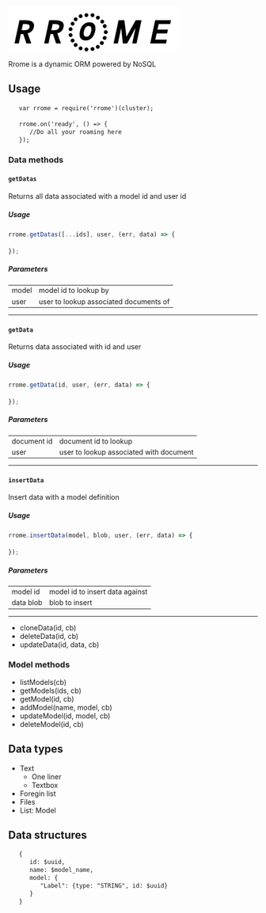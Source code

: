 ![Rrome Logo](/logo.png)


Rrome is a dynamic ORM powered by NoSQL

## Usage

```
   var rrome = require('rrome')(cluster);

   rrome.on('ready', () => {
      //Do all your roaming here 
   });
```

### Data methods

#### `getDatas`

Returns all data associated with a model id and user id

##### Usage

```javascript
rrome.getDatas([...ids], user, (err, data) => {

});
```

##### Parameters

<table class="parameters">
   <tbody>
      <tr>
         <td class="type">model</td>
         <td class="parameter">model id to lookup by</td>
      </tr>
      <tr>
         <td class="type">user</td>
         <td class="parameter">user to lookup associated documents of</td>
      </tr>
   </tbody>
</table>

---

#### `getData`

Returns data associated with id and user

##### Usage

```javascript
rrome.getData(id, user, (err, data) => {

});
```

##### Parameters

<table class="parameters">
   <tbody>
      <tr>
         <td class="type">document id</td>
         <td class="parameter">document id to lookup</td>
      </tr>
      <tr>
         <td class="type">user</td>
         <td class="parameter">user to lookup associated with document</td>
      </tr>
   </tbody>
</table>

---

#### `insertData`

Insert data with a model definition

##### Usage

```javascript
rrome.insertData(model, blob, user, (err, data) => {
      
});
```

##### Parameters

<table class="parameters">
   <tbody>
      <tr>
         <td class="type">model id</td>
         <td class="parameter">model id to insert data against</td>
      </tr>
      <tr>
         <td class="type">data blob</td>
         <td class="parameter">blob to insert</td>
      </tr>
   </tbody> 
</table>

---

-  cloneData(id, cb)
-  deleteData(id, cb)
-  updateData(id, data, cb)

### Model methods
-  listModels(cb)
-  getModels(ids, cb)
-  getModel(id, cb)
-  addModel(name, model, cb)
-  updateModel(id, model, cb)
-  deleteModel(id, cb)

## Data types

- Text
   -  One liner
   -  Textbox
- Foregin list
- Files
- List: Model

## Data structures

```
   {
      id: $uuid,
      name: $model_name,
      model: {
         "Label": {type: "STRING", id: $uuid}
      }
   }
```


